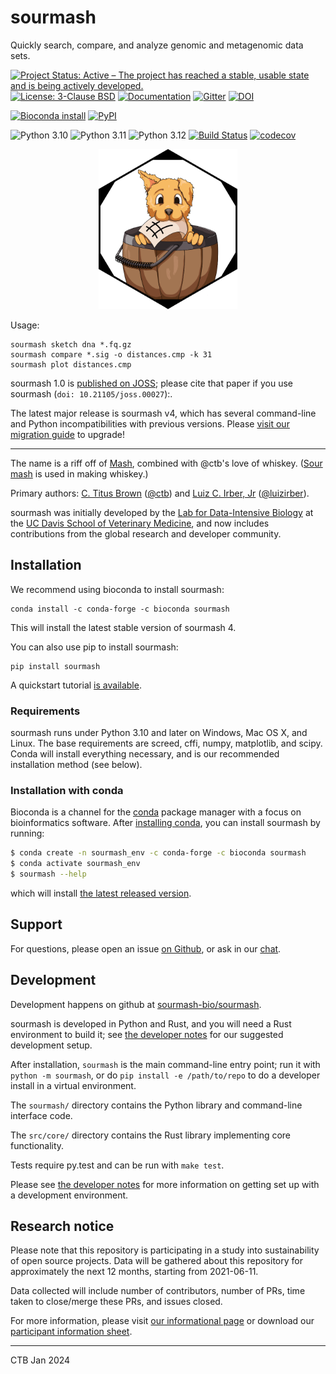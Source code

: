 # sourmash

Quickly search, compare, and analyze genomic and metagenomic data sets.

[![Project Status: Active – The project has reached a stable, usable state and is being actively developed.](https://www.repostatus.org/badges/latest/active.svg)](https://www.repostatus.org/#active)
<a href="https://github.com/sourmash-bio/sourmash/blob/latest/LICENSE"><img alt="License: 3-Clause BSD" src="https://img.shields.io/badge/License-BSD%203--Clause-blue.svg"></a>
[![Documentation](https://readthedocs.org/projects/sourmash/badge/?version=latest)](http://sourmash.readthedocs.io/en/latest/)
[![Gitter](https://badges.gitter.im/sourmash-bio/community.svg)](https://gitter.im/sourmash-bio/community?utm_source=badge&utm_medium=badge&utm_campaign=pr-badge)
[![DOI](http://joss.theoj.org/papers/10.21105/joss.00027/status.svg)](http://joss.theoj.org/papers/10.21105/joss.00027)

[![Bioconda install](https://img.shields.io/conda/dn/bioconda/sourmash.svg?style=flag&label=Bioconda)](https://anaconda.org/bioconda/sourmash)
<a href="https://pypi.org/project/sourmash/"><img alt="PyPI" src="https://badge.fury.io/py/sourmash.svg"></a>

![Python 3.10](https://img.shields.io/badge/python-3.10-blue.svg)
![Python 3.11](https://img.shields.io/badge/python-3.11-blue.svg)
![Python 3.12](https://img.shields.io/badge/python-3.12-blue.svg)
[![Build Status](https://github.com/sourmash-bio/sourmash/workflows/Python%20tests/badge.svg)](https://github.com/sourmash-bio/sourmash/actions/)
[![codecov](https://codecov.io/gh/sourmash-bio/sourmash/branch/latest/graph/badge.svg)](https://codecov.io/gh/sourmash-bio/sourmash)

<p align="center"><img src="https://raw.githubusercontent.com/sourmash-bio/sourmash/latest/doc/_static/logo.png" height="256" /></p>

Usage:

    sourmash sketch dna *.fq.gz
    sourmash compare *.sig -o distances.cmp -k 31
    sourmash plot distances.cmp

sourmash 1.0 is [published on JOSS](https://doi.org/10.21105/joss.00027); please cite that paper if you use sourmash (`doi: 10.21105/joss.00027`):.

The latest major release is sourmash v4, which has several
command-line and Python incompatibilities with previous
versions. Please
[visit our migration guide](https://sourmash.readthedocs.io/en/latest/support.html#migrating-from-sourmash-v3-x-to-sourmash-4-x)
to upgrade!

----

The name is a riff off of [Mash](https://github.com/marbl/Mash),
combined with @ctb's love of whiskey.
([Sour mash](https://en.wikipedia.org/wiki/Sour_mash) is used in
making whiskey.)

Primary authors: [C. Titus Brown](mailto:titus@idyll.org) ([@ctb](http://github.com/ctb)) and [Luiz C. Irber, Jr](mailto:sourmash@luizirber.org) ([@luizirber](http://github.com/luizirber)).

sourmash was initially developed by the
[Lab for Data-Intensive Biology](http://ivory.idyll.org/lab/) at the
[UC Davis School of Veterinary Medicine](http://www.vetmed.ucdavis.edu),
and now includes contributions from the global research and developer
community.

## Installation

We recommend using bioconda to install sourmash:

```
conda install -c conda-forge -c bioconda sourmash
```
This will install the latest stable version of sourmash 4.

You can also use pip to install sourmash:

```
pip install sourmash
```

A quickstart tutorial [is available](https://sourmash.readthedocs.io/en/latest/tutorials.html).

### Requirements

sourmash runs under Python 3.10 and later on Windows, Mac OS X, and
Linux.  The base requirements are screed, cffi, numpy, matplotlib, and
scipy.  Conda will install everything necessary, and is
our recommended installation method (see below).

### Installation with conda

Bioconda is a channel for the
[conda](http://conda.pydata.org/docs/intro.html) package manager with
a focus on bioinformatics software. After
[installing conda](https://docs.conda.io/projects/conda/en/latest/user-guide/install/),
you can install sourmash by running:

```bash
$ conda create -n sourmash_env -c conda-forge -c bioconda sourmash
$ conda activate sourmash_env
$ sourmash --help
```

which will install
[the latest released version](https://github.com/sourmash-bio/sourmash/releases).

## Support

For questions, please open an issue [on Github](https://github.com/sourmash-bio/sourmash/issues), or ask in our [chat](https://gitter.im/sourmash-bio/community?utm_source=share-link&utm_medium=link&utm_campaign=share-link).

## Development

Development happens on github at
[sourmash-bio/sourmash](https://github.com/sourmash-bio/sourmash).

sourmash is developed in Python and Rust, and you will need a Rust
environment to build it; see [the developer notes](doc/developer.md)
for our suggested development setup.

After installation, `sourmash` is the main command-line entry point;
run it with `python -m sourmash`, or do `pip install -e /path/to/repo` to
do a developer install in a virtual environment.

The `sourmash/` directory contains the Python library and command-line interface code.

The `src/core/` directory contains the Rust library implementing core
functionality.

Tests require py.test and can be run with `make test`.

Please see [the developer notes](doc/developer.md) for more information
on getting set up with a development environment.

## Research notice

Please note that this repository is participating in a study into sustainability
 of open source projects. Data will be gathered about this repository for
 approximately the next 12 months, starting from 2021-06-11.

Data collected will include number of contributors, number of PRs, time taken to
 close/merge these PRs, and issues closed.

For more information, please visit
[our informational page](https://sustainable-open-science-and-software.github.io/) or download our [participant information sheet](https://sustainable-open-science-and-software.github.io/assets/PIS_sustainable_software.pdf).

----

CTB
Jan 2024

